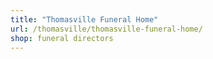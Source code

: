 ```yaml
---
title: "Thomasville Funeral Home"
url: /thomasville/thomasville-funeral-home/
shop: funeral directors
---
```

